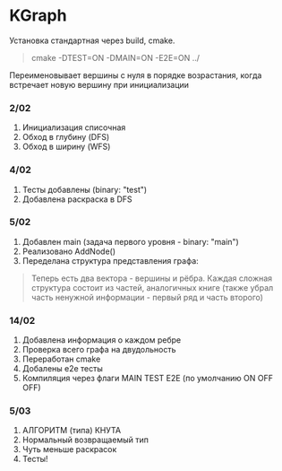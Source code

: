 # KGraph #

Установка стандартная через build, cmake. 

>cmake -DTEST=ON -DMAIN=ON -E2E=ON ../

Переименовывает вершины с нуля в порядке возрастания, когда встречает новую вершину при инициализации

### 2/02 ###
1. Инициализация списочная
2. Обход в глубину (DFS)
3. Обход в ширину (WFS)

### 4/02 ###
1. Тесты добавлены (binary: "test")
2. Добавлена раскраска в DFS

### 5/02 ### 
1. Добавлен main (задача первого уровня - binary: "main")
2. Реализовано AddNode()
3. Переделана структура представления графа:
> Теперь есть два вектора - вершины и рёбра. Каждая сложная структура состоит из частей, аналогичных книге (также убрал часть ненужной информации - первый ряд и часть второго)

### 14/02 ###
1. Добавлена информация о каждом ребре
2. Проверка всего графа на двудольность
3. Переработан cmake 
4. Добалены e2e тесты
5. Компиляция через флаги MAIN TEST E2E (по умолчанию ON OFF OFF) 
   
### 5/03 ###
1. АЛГОРИТМ (типа) КНУТА
2. Нормальный возвращаемый тип
3. Чуть меньше раскрасок
4. Тесты!